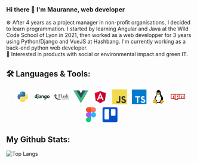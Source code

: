 ### Hi there 👋 I'm Mauranne, web developer

 :gear: After 4 years as a project manager in non-profit organisations, I decided to learn programmation. I started by learning Angular and Java at the Wild Code School of Lyon in 2021, then worked as a web developper for 3 years using Python/Django and VueJS at Hashbang. I'm currently working as a back-end python web developer.<br>
 🌱 Interested in products with social or environmental impact and green IT.


## 🛠️ Languages & Tools:

<p align="center">

 <img src="https://raw.githubusercontent.com/github/explore/80688e429a7d4ef2fca1e82350fe8e3517d3494d/topics/python/python.png" alt="Python" height="40" style="vertical-align:top; margin:4px">
 <img src="https://raw.githubusercontent.com/github/explore/80688e429a7d4ef2fca1e82350fe8e3517d3494d/topics/django/django.png" alt="Django" height="40" style="vertical-align:top; margin:4px">
 <img src="https://raw.githubusercontent.com/github/explore/80688e429a7d4ef2fca1e82350fe8e3517d3494d/topics/flask/flask.png" alt="Flask" height="40" style="vertical-align:top; margin:4px">
 <img src="https://raw.githubusercontent.com/github/explore/80688e429a7d4ef2fca1e82350fe8e3517d3494d/topics/vue/vue.png" alt="VueJS" height="40" style="vertical-align:top; margin:4px">
 <img src="https://raw.githubusercontent.com/github/explore/80688e429a7d4ef2fca1e82350fe8e3517d3494d/topics/angular/angular.png" alt="Angular" height="40" style="vertical-align:top; margin:4px">
 <img src="https://raw.githubusercontent.com/github/explore/80688e429a7d4ef2fca1e82350fe8e3517d3494d/topics/javascript/javascript.png" alt="Javascript" height="40" style="vertical-align:top; margin:4px">
 <img src="https://raw.githubusercontent.com/devicons/devicon/c7d326b6009e60442abc35fa45706d6f30ee4c8e/icons/typescript/typescript-plain.svg" alt="Typescript" height="40" style="vertical-align:top; margin:4px">
 <img src="https://raw.githubusercontent.com/github/explore/80688e429a7d4ef2fca1e82350fe8e3517d3494d/topics/linux/linux.png" alt="Linux" height="40" style="vertical-align:top; margin:4px" alt="Windows" height="40" style="vertical-align:top; margin:4px">
 <img src="https://raw.githubusercontent.com/devicons/devicon/c7d326b6009e60442abc35fa45706d6f30ee4c8e/icons/npm/npm-original-wordmark.svg" alt="Npm" height="40" style="vertical-align:top; margin:4px">
 <img src="https://raw.githubusercontent.com/devicons/devicon/c7d326b6009e60442abc35fa45706d6f30ee4c8e/icons/figma/figma-original.svg" alt="Figma" height="40" style="vertical-align:top; margin:4px">
 <img src="https://raw.githubusercontent.com/devicons/devicon/c7d326b6009e60442abc35fa45706d6f30ee4c8e/icons/trello/trello-plain.svg" alt="Trello" height="40" style="vertical-align:top; margin:4px">

</p>

## My Github Stats:

![Top Langs](https://github-readme-stats.vercel.app/api/top-langs/?username=Mauranne-lg&theme=ayu-mirage)
